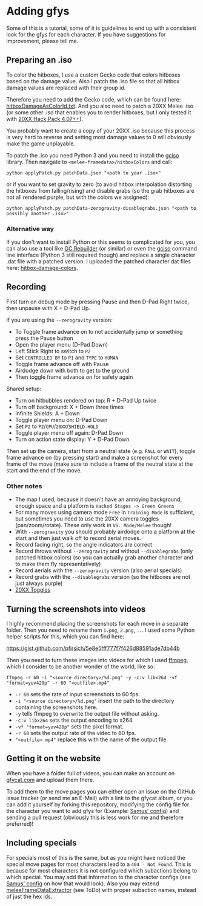 # Adding gfys
Some of this is a tutorial, some of it is guidelines to end up with a consistent look for the gfys for each character. If you have suggestions for improvement, please tell me.

## Preparing an .iso
To color the hitboxes, I use a custom Gecko code that colors hitboxes based on the damage value. Also I patch the .iso file so that all hitbox damage values are replaced with their group id.

Therefore you need to add the Gecko code, which can be found here: [hitboxDamageAsColorId.txt](https://github.com/pfirsich/melee-framedata/blob/master/hitboxColors/hitboxDamageAsColorId.txt). And you also need to patch a 20XX Melee .iso (or some other .iso that enables you to render hitboxes, but I only tested it with [20XX Hack Pack 4.07++](https://smashboards.com/threads/the-20xx-melee-training-hack-pack-v4-07-7-04-17.351221/)).

You probably want to create a copy of your 20XX .iso because this process is very hard to reverse and setting most damage values to 0 will obviously make the game unplayable.

To patch the .iso you need Python 3 and you need to install the [gciso](https://github.com/pfirsich/gciso) library. Then navigate to `<melee-framedata>/hitboxColors` and call:
```console
python applyPatch.py patchData.json "<path to your .iso>"
```
or if you want to set gravity to zero (to avoid hitbox interpolation distorting the hitboxes from falling/rising) and disable grabs (so the grab hitboxes are not all rendered purple, but with the colors we assigned):
```console
python applyPatch.py patchData-zerogravity-disablegrabs.json "<path to possibly another .iso>"
```

### Alternative way
If you don't want to install Python or this seems to complicated for you, you can also use a tool like [GC Rebuilder](https://www.romhacking.net/utilities/619/) (or similar) or even the [gciso](https://github.com/pfirsich/gciso) command line interface (Python 3 still required though) and replace a single character .dat file with a patched version. I uploaded the patched character dat files here: [hitbox-damage-colors](http://melee.theshoemaker.de/?dir=hitbox-damage-colors).

## Recording
First turn on debug mode by pressing Pause and then D-Pad Right twice, then unpause with X + D-Pad Up.

If you are using the `--zerogravity` version:
* To Toggle frame advance on to not accidentally jump or something press the Pause button
* Open the player menu (D-Pad Down)
* Left Stick Right to switch to `P2`
* Set `CONTROLLED BY` to `P1` and `TYPE` to `HUMAN`
* Toggle frame advance off with Pause
* Airdodge down with both to get to the ground
* Then toggle frame advance on for safety again

Shared setup:
* Turn on hitbubbles rendered on top: R + D-Pad Up twice
* Turn off background: X + Down three times
* Infinite Shields: A + Down
* Toggle player menu on: D-Pad Down
* Set `P2` to `P2`/`CPU`/`20XX`/`SHIELD-HOLD`
* Toggle player menu off again: D-Pad Down
* Turn on action state display: Y + D-Pad Down

Then set up the camera, start from a neutral state (e.g. `FALL` or `WAIT`), toggle frame advance on (by pressing start) and make a screenshot for every frame of the move (make sure to include a frame of the neutral state at the start and the end of the move.

### Other notes
* The map I used, because it doesn't have an annoying background, enough space and a platform is `Hacked Stages -> Green Greens`
* For many moves using camera mode `Free` in `Training Mode` is sufficient, but sometimes you need to use the 20XX camera toggles (pan/zoom/rotate). These only work in `VS. Mode/Melee` though!
* With `--zerogravity` you should probably airdodge onto a platform at the start and then just walk off to record aerial moves.
* Record facing right, so the angle indicators are correct
* Record throws without `--zerogravity` and without `--disablegrabs` (only patched hitbox colors) (so you can actually grab another character and to make them fly representatively)
* Record aerials with the `--zerogravity` version (also aerial specials)
* Record grabs with the `--disablegrabs` version (so the hitboxes are not just always purple)
* [20XX Toggles](https://www.reddit.com/r/smashbros/comments/7ecgaj/20xx_407_complete_cheat_sheet_with_all_shortcut/)

## Turning the screenshots into videos
I highly recommend placing the screenshots for each move in a separate folder. Then you need to rename them `1.png`, `2.png`, `..`. I used some Python helper scripts for this, which you can find here:

https://gist.github.com/pfirsich/5e8e5fff777f7f426d88591ade7db44b

Then you need to turn these images into videos for which I used [ffmpeg](https://www.ffmpeg.org/), which I consider to be another wonder of the world, like so:

```console
ffmpeg -r 60 -i "<source directory>/%d.png" -y -c:v libx264 -vf "format=yuv420p" -r 60 "<outfile>.mp4"
```
* `-r 60` sets the rate of input screenshots to 60 fps.
* `-i "<source directory>/%d.png"` insert the path to the directory containing the screenshots here.
* `-y` tells ffmpeg to overwrite the output file without asking.
* `-c:v libx264` sets the output encoding to x264.
* `-vf "format=yuv420p"` sets the pixel format.
* `-r 60` sets the output rate of the video to 60 fps.
* `"<outfile>.mp4"` replace this with the name of the output file.

## Getting it on the website
When you have a folder full of videos, you can make an account on [gfycat.com](https://gfycat.com/) and upload them there.

To add them to the move pages you can either open an issue on the GitHub issue tracker (or send me an E-Mail) with a link to the gfycat album, or you can add it yourself by forking this repository, modifying the config file for the character you want to add gfys for (Example: [Samus' config](https://github.com/pfirsich/melee-framedata/blob/master/source/Samus/config.yaml)) and sending a pull request (obviously this is less work for me and therefore preferred)!

## Including specials
For specials most of this is the same, but as you might have noticed the special move pages for most characters lead to a `404 - Not Found`. This is because for most characters it is not configured which subactions belong to which special. You may add that information to the character configs (see [Samus' config](https://github.com/pfirsich/melee-framedata/blob/master/source/Samus/config.yaml) on how that would look). Also you may extend [meleeFrameDataExtractor](https://github.com/pfirsich/meleeFrameDataExtractor) (see ToDo) with proper subaction names, instead of just the hex ids.

